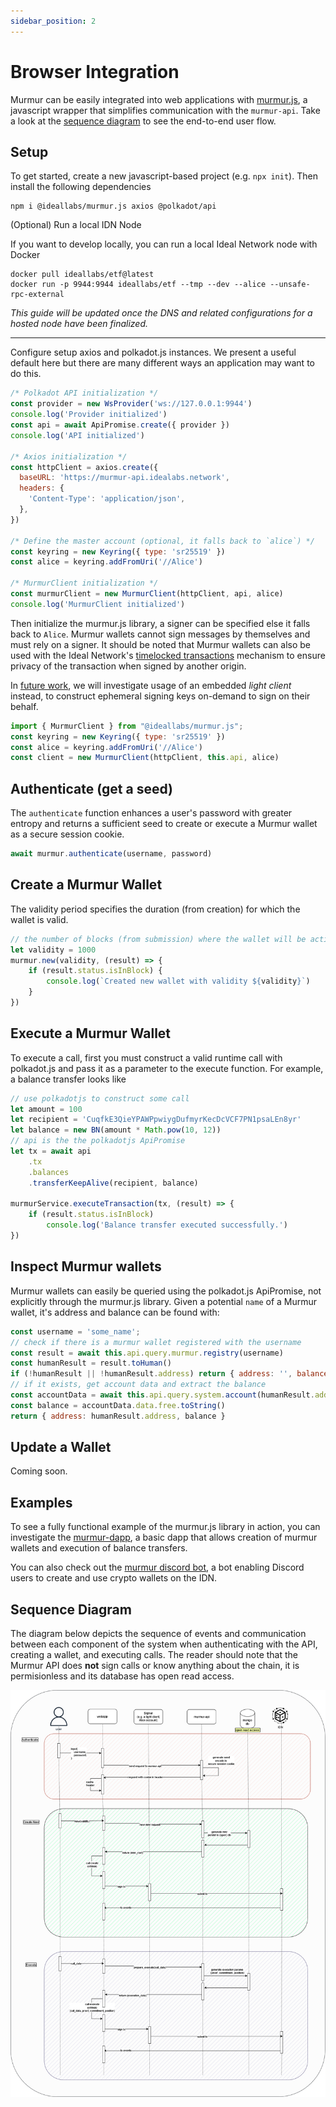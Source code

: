 ```yaml
---
sidebar_position: 2
---
```


# Browser Integration

Murmur can be easily integrated into web applications with [murmur.js](https://github.com/ideal-lab5/murmur.js), a javascript wrapper that simplifies communication with the `murmur-api`. Take a look at the [sequence diagram](#sequence-diagram) to see the end-to-end user flow.

## Setup
To get started, create a new javascript-based project (e.g. `npx init`). Then install the following dependencies

```shell
npm i @ideallabs/murmur.js axios @polkadot/api
```

(Optional) Run a local IDN Node

If you want to develop locally, you can run a local Ideal Network node with Docker

``` shell
docker pull ideallabs/etf@latest
docker run -p 9944:9944 ideallabs/etf --tmp --dev --alice --unsafe-rpc-external
```

*This guide will be updated once the DNS and related configurations for a hosted node have been finalized.*

---

Configure setup axios and polkadot.js instances. We present a useful default here but there are many different ways an application may want to do this.

``` js
/* Polkadot API initialization */
const provider = new WsProvider('ws://127.0.0.1:9944')
console.log('Provider initialized')
const api = await ApiPromise.create({ provider })
console.log('API initialized')

/* Axios initialization */
const httpClient = axios.create({
  baseURL: 'https://murmur-api.idealabs.network',
  headers: {
    'Content-Type': 'application/json',
  },
})

/* Define the master account (optional, it falls back to `alice`) */
const keyring = new Keyring({ type: 'sr25519' })
const alice = keyring.addFromUri('//Alice')

/* MurmurClient initialization */
const murmurClient = new MurmurClient(httpClient, api, alice)
console.log('MurmurClient initialized')
```

Then initialize the murmur.js library, a signer can be specified else it falls back to `Alice`. Murmur wallets cannot sign messages by themselves and must rely on a signer. It should be noted that Murmur wallets can also be used with the Ideal Network's [timelocked transactions](https://docs.idealabs.network) mechanism to ensure privacy of the transaction when signed by another origin.

In [future work](../learn/protocol#future-work), we will investigate usage of an embedded *light client* instead, to construct ephemeral signing keys on-demand to sign on their behalf.

```js
import { MurmurClient } from "@ideallabs/murmur.js";
const keyring = new Keyring({ type: 'sr25519' })
const alice = keyring.addFromUri('//Alice')
const client = new MurmurClient(httpClient, this.api, alice)
```

## Authenticate (get a seed)

The `authenticate` function enhances a user's password with greater entropy and returns a sufficient seed to create or execute a Murmur wallet as a secure session cookie.

``` js
await murmur.authenticate(username, password)
```

## Create a Murmur Wallet

The validity period specifies the duration (from creation) for which the wallet is valid. 

``` js
// the number of blocks (from submission) where the wallet will be active
let validity = 1000
murmur.new(validity, (result) => {
    if (result.status.isInBlock) {
        console.log(`Created new wallet with validity ${validity}`)
    }
})
```

## Execute a Murmur Wallet

To execute a call, first you must construct a valid runtime call with polkadot.js and pass it as a parameter to the execute function. For example, a balance transfer looks like

``` js
// use polkadotjs to construct some call
let amount = 100
let recipient = 'CuqfkE3QieYPAWPpwiygDufmyrKecDcVCF7PN1psaLEn8yr'
let balance = new BN(amount * Math.pow(10, 12))
// api is the the polkadotjs ApiPromise
let tx = await api
    .tx
    .balances
    .transferKeepAlive(recipient, balance)

murmurService.executeTransaction(tx, (result) => {
    if (result.status.isInBlock) 
        console.log('Balance transfer executed successfully.')
})
```

## Inspect Murmur wallets

Murmur wallets can easily be queried using the polkadot.js ApiPromise, not explicitly through the murmur.js library. Given a potential `name` of a Murmur wallet, it's address and balance can be found with:

``` js
const username = 'some_name';
// check if there is a murmur wallet registered with the username
const result = await this.api.query.murmur.registry(username)
const humanResult = result.toHuman()
if (!humanResult || !humanResult.address) return { address: '', balance: '' }
// if it exists, get account data and extract the balance
const accountData = await this.api.query.system.account(humanResult.address)
const balance = accountData.data.free.toString()
return { address: humanResult.address, balance }
```

## Update a Wallet 

Coming soon.

## Examples

To see a fully functional example of the murmur.js library in action, you can investigate the [murmur-dapp](https://github.com/ideal-lab5/murmur-dapp), a basic dapp that allows creation of murmur wallets and execution of balance transfers.

You can also check out the [murmur discord bot](./discord.md), a bot enabling Discord users to create and use crypto wallets on the IDN.

## Sequence Diagram

The diagram below depicts the sequence of events and communication between each component of the system when authenticating with the API, creating a wallet, and executing calls. The reader should note that the Murmur API does **not** sign calls or know anything about the chain, it is permisionless and its database has open read access.

![sequence_diagram](../../assets/murmur_seq_diagram.drawio.png)
